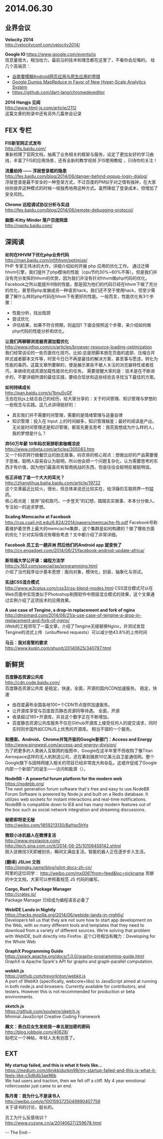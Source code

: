 2014.06.30
========

## 业界会议

**Velocity 2014**  
http://velocityconf.com/velocity2014/  

**Google IO** 
https://www.google.com/events/io  
信息量很大，相当给力，最前沿的技术和理念都在这里了，不看你会后悔的。
给几个高端货： 
- [谷歌要模糊Android网页应用与原生应用的界限](http://techcrunch.cn/2014/06/26/google-blurs-the-line-between-web-and-native-apps-on-android/)
- [Google Dumps MapReduce in Favor of New Hyper-Scale Analytics System](http://www.datacenterknowledge.com/archives/2014/06/25/google-dumps-mapreduce-favor-new-hyper-scale-analytics-system/)
- https://github.com/dart-lang/chromedeveditor

**2014 Hangjs 见闻**  
http://www.html-js.com/article/2112  
这篇文章的附录中还有另外几篇参会记录

## FEX 专栏

**FIS新官网正式发布**  
http://fis.baidu.com/  
重新梳理了官网文档，抽离了业务相关的框架与服务，设定了更加友好的学习曲线，丰富了FIS的应用场景，还有全新的教学视频 |FIS使用教程 ，只待你的关注！

**流量劫持 —— 浮层登录框的隐患**  
http://fex.baidu.com/blog/2014/06/danger-behind-popup-login-dialog/  
浮层登录是最不安全的一种登录方式，不过百度的PM似乎对之情有独钟，在大家纷纷放弃这种模式的时候一枝独秀地用这种方式。虽然降低了登录成本，但增加了安全风险。

**Chrome 远程调试协议分析与实战**  
http://fex.baidu.com/blog/2014/06/remote-debugging-protocol/  

**脑图-Kitty Minder 落户百度网盘**  
http://naotu.baidu.com/  

## 深阅读

**如何在HHVM下优化php业务代码**  
http://man.baidu.com/inf/hhvm/optimize/  
PHP 专家王伟冰的大作，详细介绍如何开展 php 应用的优化工作。
通过迁移hhvm引擎，我们提升了php模块的性能（cpu节约30%~60%不等）。但是我们并没有充分发挥的hhvm的优势，因为我们并没有针对hhvm做php代码的优化。Facebook之所以能提升9倍的性能，那是因为他们的代码已经在hhvm下做了充分的优化，甚至将php发展成另一种语言hack。我们还不至于使用hack，但至少需要了解什么样的php代码在hhvm下有更好的性能。一般而言，性能优化有3个步骤：
- 性能分析，找出瓶颈
- 尝试优化
- 评估结果，如果不符合预期，则返回1
下面会按照这个步骤，来介绍如何做php代码的性能分析和优化。

**让我们再聊聊浏览器资源加载优化**  
http://www.infoq.com/cn/articles/browser-resource-loading-optimization  
我们经常谈论的一些页面优化技巧，比如:总是把脚本放在页面的底部、压缩合并样式或者脚本文件等，时至今日已不再是最佳的解决方案，甚至事与愿违，转化为性能的毒药。这篇文章所要聊的，便是展示某些不被人关注的浏览器特性或者技巧，来继续完成资源加载性能优化的任务。
需要提醒大家的是：技术是在不断进步的，不要详细所谓的最佳实践，要结合现状和这些经验去寻找当下最佳的方案。

**如何持续成长**  
http://pan.baidu.com/s/1bnu5vGF  
玉伯在杭js上结合自己的经历，给大家分享的：关于时间管理、知识管理与梦想的一些观念与实践。这几点讲得挺好的：
- 其实我们并不需要时间管理，需要的是情绪管理与适量自律
- 知识管理：投入在 Input 上的时间越多，知识管理越差；最好的阅读是产出。
无论是时间管理还是知识管理，都首先要去思考：我究竟想成为什么样的人，我的梦想是什么？

**弃50万年薪 10年码农哥辞职卖咖喱凉皮**  
http://www.cnbeta.com/articles/305083.htm  
又一个码农转行做餐饮业的励志故事。码农哥的核心观点：想做出好的产品需要傻子思维，聪明人容易自认为聪明，所以他会把一个问题复杂化，认为需要思考的东西才有价值，因为他们最喜欢有智商挑战的东西，但是往往会聪明反被聪明误。

**任正非给了谁一个大大的耳光？**  
http://zhanglihua.baijia.baidu.com/article/19722  
这个文章最近比较火，很长，但总体来说还比较实在，给浮躁的互联网界一剂猛药。  
核心观点是：放弃“投机取巧，一步登天”的幻想，踏踏实实做事、本本分分做人、专注如一的追求梦想。

**Scaling Memcache at Facebook**  
http://css.csail.mit.edu/6.824/2014/papers/memcache-fb.pdf  Facebook号称着维护着世界上最大的memcache集群，这个集群是如何构建的？做了哪些方面的优化？针对实际情况有哪些考虑？文中都介绍了非常详细。  

**Facebook 员工去一趟非洲 然后他们的Android app 就变快了**  
http://cn.engadget.com/2014/06/21/facebook-android-update-africa/  

**斯坦福大学公开课：编程方法学**  
http://v.163.com/special/sp/programming.html  
介绍了当代程序设计基本思想：面向对象，模块化，封装，抽象化与测试。  

**实战CSS混合模式**  
http://www.w3cplus.com/css3/css-blend-modes.html  CSS混合模式可以在Web页面中实现类似于Photoshop制图软件中图层混合模式的效果，这个文章通过实例介绍了这项技术的应用效果。

**A use case of Tengine, a drop-in replacement and fork of nginx**  
http://dmsimard.com/2014/06/21/a-use-case-of-tengine-a-drop-in-replacement-and-fork-of-nginx/  
iWeb的工程师写了一篇文章，介绍了Tengine无缝替换Nginx，并测试发现Tengine的流式上传（unbuffered requests）可以减少他43.8%的上传时间  

**马云：我对高管的要求**  
http://www.kuqin.com/shuoit/20140625/340787.html  

## 新鲜货  

**百度静态资源公共库**  
http://cdn.code.baidu.com/  
百度静态资源公共库 是稳定，快速，全面，开源的国内CDN加速服务。
稳定，快速
- 由百度遍布全国各地100+个CDN节点提供加速服务。
- 让开源库享受与百度首页静态资源同等待遇。
全面，开源
- 收录超过180+开源库，并且这个数字正在不断增加。
- 百度静态资源公共库服务不仅在Github开源库上接受任何人的提交请求，同时实时同步国外如CDNJS上优秀的开源库。 
相当不错的一个服务。

**和搜索、Android、Chrome并驾齐驱的Google新部门：Access and Energy**  
http://www.pingwest.com/access-and-energy-division/  
为了把更多的人类纳入互联网的版图中，Google在这半年里不但收购了像Titan Aerospace这样的无人机制造公司，还在筹划拨款10亿美元自卫星通信网。整个Google旗下与因特网接入相关的项目已经非常庞大和杂乱。这或许促成了Google内部一个新部门的诞生——访问和能源（）。  

**NodeBB - A powerful forum platform for the modern web**  
https://nodebb.org/  
The next generation forum software that's free and easy to use.NodeBB Forum Software is powered by Node.js and built on a Redis database. It utilizes web sockets for instant interactions and real-time notifications. NodeBB is compatible down to IE8 and has many modern features out of the box such as social network integration and streaming discussions.

**秘密即将变无秘**  
http://weibo.com/1859213130/BaYqo5hYq  

**微软小冰机器人在微博复活**  
http://www.msxiaoice.com/  
http://tech.sina.com.cn/it/2014-06-25/10109458142.shtml  
刚入驻微信3天即被封杀，瞬间又满血复活。智能机器人正在逐步步入生活。

**[翻译] JSLint 文档**  
http://jiongks.name/blog/jslint-docs-zh-cn/  
阿里的这位同学： http://weibo.com/mx006?from=feed&loc=nickname  贡献的中文文档，大家可以参照着规范 JS 代码的编写。

**Cargo, Rust's Package Manager**  
http://crates.io/  
Package Manager 已经成为编程语言必备了

**WebIDE Lands in Nightly**  
https://hacks.mozilla.org/2014/06/webide-lands-in-nightly/  
Developers tell us that they are not sure how to start app development on the Web, with so many different tools and templates that they need to download from a variety of different sources. We’re solving that problem with WebIDE, built directly into Firefox. 
这个口号相当有魄力：Developing for the Whole Web

**GraphX Programming Guide**  
https://spark.apache.org/docs/1.0.0/graphx-programming-guide.html  
GraphX is Apache Spark's API for graphs and graph-parallel computation.  

**webkit.js**  
https://github.com/trevorlinton/webkit.js  
A port of WebKit (specifically, webcore+libs) to JavaScript aimed at running in both node.js and browsers. Currently available for contributors; and testers. However this is not recommended for production or beta environments.

**sketch.js**  
https://github.com/soulwire/sketch.js  
Minimal JavaScript Creative Coding Framework  

**趣文：表白后女生发给我一串五层加密的密码**  
http://blog.jobbole.com/40628/  
贴吧又一个神帖，年轻人太有创意了。 


## EXT
**My startup failed, and this is what it feels like…**  
https://medium.com/@nikkidurkin99/my-startup-failed-and-this-is-what-it-feels-like-c5d64b3ae96b  
We had users and traction, then we fell off a cliff. My 4 year emotional rollercoaster just came to an end.

**陈丹青：我为什么不是读书人**  
http://weibo.com/p/1001593725049990407759  
关于读书的讨论，挺长的。  

员工为什么反感培训？  
http://www.cyzone.cn/a/20140627/259678.html  

-- The End--